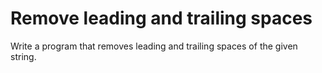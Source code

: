 # Remove leading and trailing spaces
Write a program that removes leading and trailing spaces of the given string.